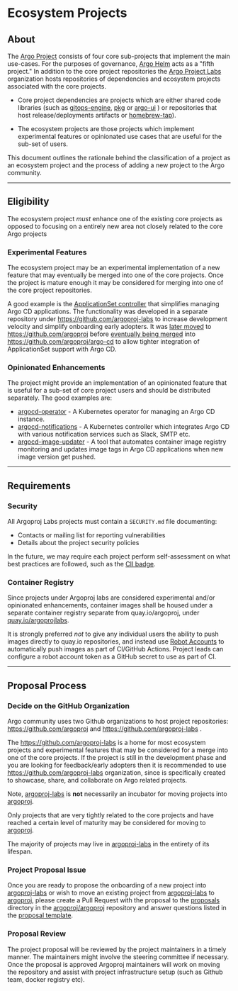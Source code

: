 # Ecosystem Projects

## About


The [Argo Project](https://github.com/argoproj) consists of four core sub-projects that implement the main use-cases. 
For the purposes of governance, [Argo Helm](https://github.com/argoproj/argo-helm) acts as a "fifth project."
In addition to the core project repositories the [Argo Project Labs](https://github.com/argoproj-labs) organization hosts repositories of dependencies and ecosystem projects associated with the core projects.

* Core project dependencies are projects which are either shared code libraries (such as [gitops-engine](https://github.com/argoproj/gitops-engine),
[pkg](https://github.com/argoproj/pkg) or [argo-ui](https://github.com/argoproj/argo-ui) ) or repositories that host release/deployments
artifacts or [homebrew-tap](https://github.com/argoproj/homebrew-tap)). 

* The ecosystem projects are those projects which implement experimental features or opinionated use cases that are useful for the sub-set of users.

This document outlines the rationale behind the classification of a project as an ecosystem project and the process of adding a new project to the Argo community.

---

## Eligibility

The ecosystem project *must* enhance one of the existing core projects as opposed to focusing on a entirely new area not closely related to the core Argo projects

### **Experimental Features**


The ecosystem project may be an experimental implementation of a new feature that may eventually be merged into one of the core projects. Once the project is mature enough it may be considered for merging into one of the core project repositories.

A good example is the [ApplicationSet controller](https://argo-cd.readthedocs.io/en/stable/operator-manual/applicationset/) that simplifies managing Argo CD applications. The functionality was developed in a separate repository under https://github.com/argoproj-labs to increase development velocity and simplify onboarding early adopters. It was [later moved](https://github.com/argoproj/argo-cd/issues/7351) to https://github.com/argoproj before [eventually being merged](https://github.com/argoproj/applicationset/issues/528) into https://github.com/argoproj/argo-cd to allow tighter integration of ApplicationSet support with Argo CD.


### **Opinionated Enhancements**

The project might provide an implementation of an opinionated feature that is useful for a sub-set of core project users and should be distributed separately.
The good examples are:

* [argocd-operator](https://github.com/argoproj-labs/argocd-operator) - A Kubernetes operator for managing an Argo CD instance.
* [argocd-notifications](https://github.com/argoproj-labs/argocd-notifications) - A Kubernetes controller which integrates Argo CD with various notification services such as Slack, SMTP etc.
* [argocd-image-updater](https://github.com/argoproj-labs/argocd-image-updater) - A tool that automates container image registry monitoring and updates image tags in Argo CD applications when new image version get pushed.


---

## Requirements

### Security

All Argoproj Labs projects must contain a `SECURITY.md` file documenting:
* Contacts or mailing list for reporting vulnerabilities
* Details about the project security policies

In the future, we may require each project perform self-assessment on what best practices are followed, such as the [CII badge](https://bestpractices.coreinfrastructure.org/en).

### Container Registry

Since projects under Argoproj labs are considered experimental and/or opinionated enhancements,
container images shall be housed under a separate container registry separate from quay.io/argoproj,
under [quay.io/argoprojlabs](https://quay.io/organization/argoprojlabs).

It is strongly preferred *not* to give any individual users the ability to push images directly to
quay.io repositories, and instead use [Robot Accounts](https://docs.quay.io/glossary/robot-accounts.html)
to automatically push images as part of CI/GitHub Actions. Project leads can configure a robot
account token as a GitHub secret to use as part of CI.

---

## Proposal Process

### **Decide on the GitHub Organization**

Argo community uses two Github organizations to host project repositories: https://github.com/argoproj
and https://github.com/argoproj-labs .

The https://github.com/argoproj-labs is a home for most ecosystem projects and experimental features that may be considered for a merge into one of the core projects. If the project is still in the development phase and
you are looking for feedback/early adopters then it is recommended to use https://github.com/argoproj-labs
organization, since is specifically created to showcase, share, and collaborate on Argo related projects.

Note, [argoproj-labs](https://github.com/argoproj-labs) is **not** necessarily an incubator for moving projects into
[argoproj](https://github.com/argoproj). 

Only projects that are very tightly related to the core projects and have reached a certain level of maturity may be
considered for moving to [argoproj](https://github.com/argoproj). 

The majority of projects may live in 
[argoproj-labs](https://github.com/argoproj-labs) in the entirety of its lifespan.

### **Project Proposal Issue**

Once you are ready to propose the onboarding of a new project into [argoproj-labs](https://github.com/argoproj-labs) or wish to move an existing project from
[argoproj-labs](https://github.com/argoproj-labs) to [argoproj](https://github.com/argoproj), please create a Pull Request with the proposal to the [proposals](/proposals) directory in the 
[argoproj/argoproj](https://github.com/argoproj/argoproj) repository and answer questions
listed in the [proposal template](/ecosystem-projects/001-project-onboarding.md).

### **Proposal Review**

The project proposal will be reviewed by the project maintainers in a timely manner. The maintainers might involve
the steering committee if necessary. Once the proposal is approved Argoproj maintainers will work on moving the
repository and assist with project infrastructure setup (such as Github team, docker registry etc).

